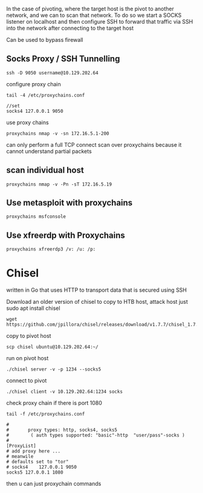 In the case of pivoting, where the target host is the pivot to another network, and we can to scan that network. 
To do so we start a SOCKS listener on localhost and then configure SSH to forward that traffic via SSH into the network after connecting to the target host 

Can be used to bypass firewall
## Socks Proxy / SSH Tunnelling
```shell-session
ssh -D 9050 username@10.129.202.64
```
configure proxy chain
```shell-session
tail -4 /etc/proxychains.conf

//set 
socks4 127.0.0.1 9050
```
use proxy chains
```
proxychains nmap -v -sn 172.16.5.1-200
```
can only perform a full TCP connect scan over proxychains because it cannot understand partial packets 
## scan individual host
```
proxychains nmap -v -Pn -sT 172.16.5.19
```

## Use metasploit with proxychains
```
proxychains msfconsole
```
## Use xfreerdp with Proxychains
```
proxychains xfreerdp3 /v: /u: /p:
```

# Chisel 
written in Go that uses HTTP to transport data that is secured using SSH

Download an older version of chisel to copy to HTB host, attack host just sudo apt install chisel
```
wget https://github.com/jpillora/chisel/releases/download/v1.7.7/chisel_1.7.7_linux_amd64.gz
```

copy to pivot host
```
scp chisel ubuntu@10.129.202.64:~/
```
run on pivot host
```
./chisel server -v -p 1234 --socks5
```

connect to pivot 
```
./chisel client -v 10.129.202.64:1234 socks
```

check proxy chain if there is port 1080
```
tail -f /etc/proxychains.conf 

#
#       proxy types: http, socks4, socks5
#        ( auth types supported: "basic"-http  "user/pass"-socks )
#
[ProxyList]
# add proxy here ...
# meanwile
# defaults set to "tor"
# socks4 	127.0.0.1 9050
socks5 127.0.0.1 1080
```

then u can just proxychain commands 

